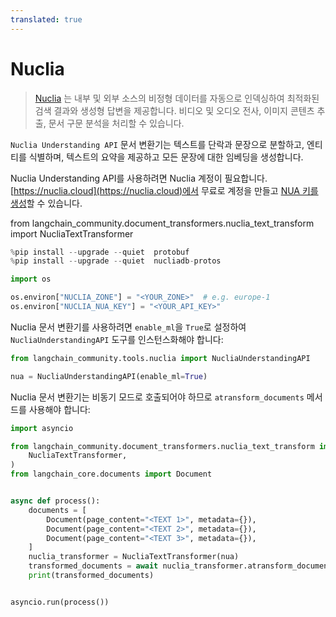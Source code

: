 ```yaml
---
translated: true
---
```


# Nuclia

>[Nuclia](https://nuclia.com) 는 내부 및 외부 소스의 비정형 데이터를 자동으로 인덱싱하여 최적화된 검색 결과와 생성형 답변을 제공합니다. 비디오 및 오디오 전사, 이미지 콘텐츠 추출, 문서 구문 분석을 처리할 수 있습니다.

`Nuclia Understanding API` 문서 변환기는 텍스트를 단락과 문장으로 분할하고, 엔티티를 식별하며, 텍스트의 요약을 제공하고 모든 문장에 대한 임베딩을 생성합니다.

Nuclia Understanding API를 사용하려면 Nuclia 계정이 필요합니다. [https://nuclia.cloud](https://nuclia.cloud)에서 무료로 계정을 만들고 [NUA 키를 생성](https://docs.nuclia.dev/docs/docs/using/understanding/intro)할 수 있습니다.

from langchain_community.document_transformers.nuclia_text_transform import NucliaTextTransformer

```python
%pip install --upgrade --quiet  protobuf
%pip install --upgrade --quiet  nucliadb-protos
```

```python
import os

os.environ["NUCLIA_ZONE"] = "<YOUR_ZONE>"  # e.g. europe-1
os.environ["NUCLIA_NUA_KEY"] = "<YOUR_API_KEY>"
```

Nuclia 문서 변환기를 사용하려면 `enable_ml`을 `True`로 설정하여 `NucliaUnderstandingAPI` 도구를 인스턴스화해야 합니다:

```python
from langchain_community.tools.nuclia import NucliaUnderstandingAPI

nua = NucliaUnderstandingAPI(enable_ml=True)
```

Nuclia 문서 변환기는 비동기 모드로 호출되어야 하므로 `atransform_documents` 메서드를 사용해야 합니다:

```python
import asyncio

from langchain_community.document_transformers.nuclia_text_transform import (
    NucliaTextTransformer,
)
from langchain_core.documents import Document


async def process():
    documents = [
        Document(page_content="<TEXT 1>", metadata={}),
        Document(page_content="<TEXT 2>", metadata={}),
        Document(page_content="<TEXT 3>", metadata={}),
    ]
    nuclia_transformer = NucliaTextTransformer(nua)
    transformed_documents = await nuclia_transformer.atransform_documents(documents)
    print(transformed_documents)


asyncio.run(process())
```
